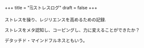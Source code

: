 +++
title = "🗒ストレスログ"
draft = false
+++

ストレスを操り、レジリエンスを高めるための記録.

ストレスをメタ認知し、コーピングし、力に変えることができたか？

デタッチド・マインドフルネスともいう。
